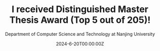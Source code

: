 ---
title: I received Distinguished Master Thesis Award (Top 5 out of 205)!
subtitle: Department of Computer Science and Technology at Nanjing University

## Summary for listings and search engines
summary: My thesis title is *Research on Wireless Earphone Tracking System Based on Fusion Sensing of Magnetic Field and Acoustics*. It builds upon my previous research published on IMWUT. Thanks for Prof. Haipeng Dai and Prof. Wei Wang for their guidance! 

## Link this post with a project
projects: []

## Date published
date: '2024-6-20T00:00:00Z'

## Date updated
lastmod: '2024-06-20T00:00:00Z'

## Is this an unpublished draft?
draft: false

authors:
  - admin
---